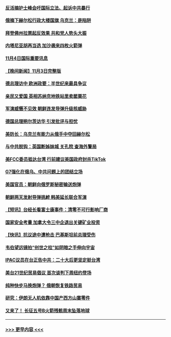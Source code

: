 #### [反活摘护士峰会吁国际立法、起诉中共暴行](../pages/prog202/a103567324.md?t=11042301) 
#### [俄摘下赫尔松行政大楼国旗 乌克兰：是陷阱](../pages/prog202/a103567249.md?t=11042301) 
#### [拜登佛州拉票起反效果 共和党人势头大振](../pages/prog202/a103567262.md?t=11042301) 
#### [内塔尼亚胡再当选 加沙袭来四枚火箭弹](../pages/prog202/a103567256.md?t=11042301) 
#### [11月4日国际重要讯息](../pages/prog202/a103567223.md?t=11042301) 
#### [【晚间新闻】11月3日完整版](../pages/prog202/a103566991.md?t=11042301) 
#### [德总理访中 欧洲政要：半世纪来最具争议](../pages/prog202/a103567003.md?t=11042301) 
#### [亲民又爱国 英相苏纳克地铁站里卖罂粟花](../pages/prog202/a103566875.md?t=11042301) 
#### [军演威慑不见效 朝鲜连发导弹升级核威胁](../pages/prog202/a103566880.md?t=11042301) 
#### [德国总理朔尔茨访华 引发批评与担忧](../pages/prog202/a103566837.md?t=11042301) 
#### [美防长：乌克兰有能力从俄手中夺回赫尔松](../pages/prog202/a103566780.md?t=11042301) 
#### [与中共脱钩：英国断姊妹城 关孔院 查海外警局](../pages/prog202/a103566771.md?t=11042301) 
#### [美FCC委员抵达台湾 行前建议美国政府封杀TikTok](../pages/prog202/a103566615.md?t=11042301) 
#### [G7强化在俄乌、中共问题上的团结立场](../pages/prog202/a103566658.md?t=11042301) 
#### [美国官员：朝鲜向俄罗斯秘密输送炮弹](../pages/prog202/a103566680.md?t=11042301) 
#### [朝鲜两天发射导弹挑衅 韩美延长联合军演](../pages/prog202/a103566676.md?t=11042301) 
#### [【短讯】台经长看富士康事件：清零不可行影响厂商](../pages/prog202/a103566668.md?t=11042301) 
#### [国家安全考量 加拿大令三中企退出关键矿业投资](../pages/prog202/a103566684.md?t=11042301) 
#### [【快讯】抗议途中遭枪击 巴基斯坦前总理受伤](../pages/prog202/a103566672.md?t=11042301) 
#### [韦伯望远镜拍“创世之柱”如阴暗之手伸向宇宙](../pages/prog202/a103566547.md?t=11042301) 
#### [IPAC议员在台正告中共：二十大后更坚定挺台湾](../pages/prog202/a103566686.md?t=11042301) 
#### [美台21世纪贸易倡议 首次谈判下周纽约登场](../pages/prog202/a103566524.md?t=11042301) 
#### [纯种快步马换炮弹？ 俄朝恢复铁路贸易](../pages/prog202/a103566444.md?t=11042301) 
#### [研究：伊朗无人机依靠中国产西方山寨零件](../pages/prog202/a103566455.md?t=11042301) 
#### [又来了！ 长征五号B火箭残骸周末坠落地球](../pages/prog202/a103566437.md?t=11042301) 

----
#### [ >>> 更早内容 <<< ](../indexes/prog202-earlier.md)
